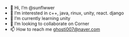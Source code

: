 - 👋 Hi, I’m @sunflwwer
- 👀 I’m interested in c++, java, rinux, unity, react. django
- 🌱 I’m currently learning unity
- 💞️ I’m looking to collaborate on Corner
- 📫 How to reach me ghosti007@naver.com

<!---
sunflwwer/sunflwwer is a ✨ special ✨ repository because its `README.md` (this file) appears on your GitHub profile.
You can click the Preview link to take a look at your changes.
--->
